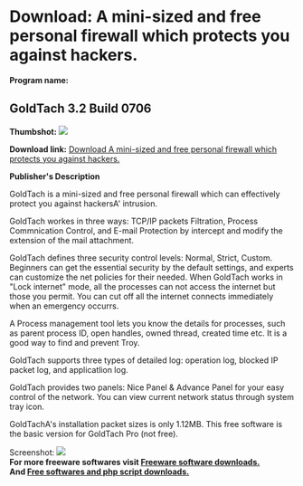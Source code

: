 # Download: A mini-sized and free personal firewall which protects you against hackers.

**Program name:**

## GoldTach 3.2 Build 0706

  
**Thumbshot:** ![](http://www.freewarefiles.com/screenshot/goldtach_md.gif)   
  
**Download link:** [Download A mini-sized and free personal firewall which protects you against hackers.](http://freesoftwares.boysofts.com/GoldTach-Build_program_7844.html)  
  


**Publisher's Description**  
  


GoldTach is a mini-sized and free personal firewall which can effectively protect you against hackersA' intrusion. 

GoldTach workes in three ways: TCP/IP packets Filtration, Process Commnication Control, and E-mail Protection by intercept and modify the extension of the mail attachment. 

GoldTach defines three security control levels: Normal, Strict, Custom. Beginners can get the essential security by the default settings, and experts can customize the net policies for their needed. When GoldTach works in "Lock internet" mode, all the processes can not access the internet but those you permit. You can cut off all the internet connects immediately when an emergency occurrs.

A Process management tool lets you know the details for processes, such as parent process ID, open handles, owned thread, created time etc. It is a good way to find and prevent Troy. 

GoldTach supports three types of detailed log: operation log, blocked IP packet log, and applicatlion log. 

GoldTach provides two panels: Nice Panel & Advance Panel for your easy control of the network. You can view current network status through system tray icon. 

GoldTachA's installation packet sizes is only 1.12MB. This free software is the basic version for GoldTach Pro (not free). 

  
  
Screenshot: ![](http://www.freewarefiles.com/screenshot/goldtach.gif)   
**For more freeware softwares visit [Freeware software downloads.](http://freesoftwares.boysofts.com/)**   
**And [Free softwares and php script downloads.](http://www.boysofts.com/)**
